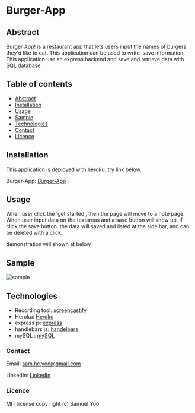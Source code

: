 # Burger-App

## Abstract
Burger App! is a restaurant app that lets users input the names of burgers they'd like to eat. This application can be used to write, save information. This application use an express backend and save and retrieve data with SQL database.

## Table of contents
* [Abstract](#Abstract)
* [Installation](#Installation)
* [Usage](#Usage)
* [Sample](#Sample)
* [Technologies](#Technologies)
* [Contact](#Contact)
* [Licence](#Licence)

## Installation

This application is deployed with heroku. try link below.

Burger-App: [Burger-App](https://samuelburgerapp.herokuapp.com/)


## Usage
 
When user click the 'get started', then the page will move to a note page.
When user input data on the textareas and a save button will show up, if click the save button. the data will saved and listed at the side bar, and can be deleted with a click.

demonstration will shown at below


## Sample

![sample](/public/assets/demo_burger.gif)


## Technologies

* Recording tool: [screencastify](https://www.screencastify.com/)
* Heroku: [Heroku](https://samuelburgerapp.herokuapp.com/)
* express js: [express](https://expressjs.com/)
* handlebars js: [handelbars](https://handlebarsjs.com/)
* mySQL : [mySQL](https://www.mysql.com/)


### Contact
Email: sam.hc.yoo@gmail.com

LinkedIn: [LinkedIn](https://www.linkedin.com/in/samuel-hc-yoo)


### Licence
MIT license
copy right (c) Samuel Yoo